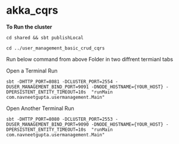 # akka_cqrs

**To Run the cluster**

```cd shared && sbt publishLocal```

```cd ../user_management_basic_crud_cqrs```

 Run below command from above Folder in two diffrent termianl tabs

 Open a Terminal Run 
   
 ```sbt -DHTTP_PORT=8081 -DCLUSTER_PORT=2554 -DUSER_MANAGEMENT_BIND_PORT=9091 -DNODE_HOSTNAME={YOUR_HOST} -DPERSISTENT_ENTITY_TIMEOUT=10s  "runMain com.navneetgupta.usermanagement.Main"``` 
 
 Open Another Terminal Run  
   
 ```sbt -DHTTP_PORT=8080 -DCLUSTER_PORT=2553 -DUSER_MANAGEMENT_BIND_PORT=9090 -DNODE_HOSTNAME={YOUR_HOST} -DPERSISTENT_ENTITY_TIMEOUT=10s  "runMain com.navneetgupta.usermanagement.Main"```
